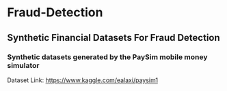 # Fraud-Detection
## Synthetic Financial Datasets For Fraud Detection
### Synthetic datasets generated by the PaySim mobile money simulator
Dataset Link: https://www.kaggle.com/ealaxi/paysim1

